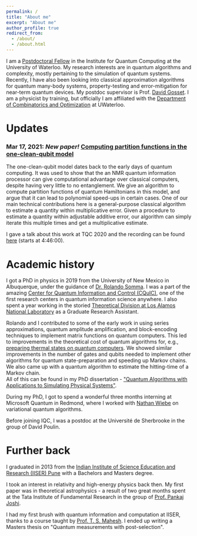 ```yaml
---
permalink: /
title: "About me"
excerpt: "About me"
author_profile: true
redirect_from:
  - /about/
  - /about.html
---
```

I am a [Postdoctoral Fellow](https://services.iqc.uwaterloo.ca/people/profile/a2chnara/) in the Institute for Quantum Computing at the University of Waterloo. My research interests are in quantum algorithms and complexity, mostly pertaining to the simulation of quantum systems. Recently, I have also been looking into classical approximation algorithms for quantum many-body systems, property-testing and error-mitigation for near-term quantum devices. My postdoc supervisor is Prof. [David Gosset](http://www.davidgosset.com/). I am a physicist by training, but officially I am affiliated with the [Department of Combinatorics and Optimization](https://uwaterloo.ca/combinatorics-and-optimization/) at UWaterloo.

Updates
======
### Mar 17, 2021: _New paper!_ [Computing partition functions in the one-clean-qubit model](https://journals.aps.org/pra/abstract/10.1103/PhysRevA.103.032422)
The one-clean-qubit model dates back to the early days of quantum computing. It was used to show that the an NMR quantum information processor can give computational advantage over classical computers, despite having very little to no entanglement. We give an algorithm to compute partition functions of quantum Hamiltonians in this model, and argue that it can lead to polynomial speed-ups in certain cases.
One of our main technical contributions here is a general-purpose classical algorithm to estimate a quantity within multiplicative error. Given a procedure to estimate a quantity within adjustable additive error, our algorithm can simply iterate this multiple times and get a multiplicative estimate.

I gave a talk about this work at TQC 2020 and the recording can be found [here](https://www.youtube.com/watch?v=sc_rWyCVZRY&t=17161s) (starts at 4:46:00).

Academic history
======
I got a PhD in physics in 2019 from the University of New Mexico in Albuquerque, under the guidance of [Dr. Rolando Somma](https://sites.google.com/site/rolandodsom/). I was a part of the amazing [Center for Quantum Information and Control (CQuIC)](https://cquic.unm.edu/), one of the first research centers in quantum information science anywhere. I also spent a year working in the storied [Theoretical Division at Los Alamos National Laboratory](https://www.lanl.gov/org/ddste/aldsc/theoretical/index.php) as a Graduate Research Assistant.

Rolando and I contributed to some of the early work in using series approximations, quantum amplitude amplification, and block-encoding techniques to implement matrix functions on quantum computers. This led to improvements in the theoretical cost of quantum algorithms for, e.g., [preparing thermal states on quantum computers](https://arxiv.org/abs/1603.02940). We showed similar improvements in the number of gates and qubits needed to implement other algorithms for quantum state-preparation and speeding up Markov chains. We also came up with a quantum algorithm to estimate the hitting-time of a Markov chain.  
All of this can be found in my PhD dissertation - ["Quantum Algorithms with Applications to Simulating Physical Systems"](https://digitalrepository.unm.edu/phyc_etds/229/).

During my PhD, I got to spend a wonderful three months interning at Microsoft Quantum in Redmond, where I worked with [Nathan Wiebe](https://cqiqc.physics.utoronto.ca/people/nathan-wiebe/) on variational quantum algorithms.

Before joining IQC, I was a postdoc at the Universit&#x00E9; de Sherbrooke in the group of David Poulin.


Further back
======
I graduated in 2013 from the [Indian Institute of Science Education and Research (IISER) Pune](https://www.iiserpune.ac.in/) with a Bachelors and Masters degree.

I took an interest in relativity and high-energy physics back then. My first paper was in theoretical astrophysics - a result of two great months spent at the Tata Institute of Fundamental Research in the group of [Prof. Pankaj Joshi](https://web.tifr.res.in/~psj/).

I had my first brush with quantum information and computation at IISER, thanks to a course taught by [Prof. T. S. Mahesh](http://www.iiserpune.ac.in/~mahesh.ts/homepage.htm). I ended up writing a Masters thesis on "Quantum measurements with post-selection".
